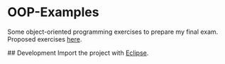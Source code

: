 # OOP-Examples
Some object-oriented programming exercises to prepare my final exam.
Proposed exercises [here](https://github.com/jorge-sanz/OOP-Examples/blob/master/ejercicios.pdf).

## Development
Import the project with [Eclipse](https://www.eclipse.org/ide/).
